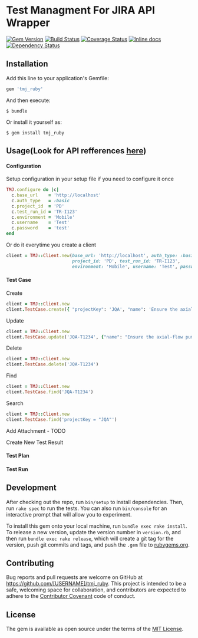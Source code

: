 # Test Managment For JIRA API Wrapper
[![Gem Version](https://badge.fury.io/rb/tmj_ruby.svg)](https://badge.fury.io/rb/tmj_ruby)
[![Build Status](https://travis-ci.org/automation-wizards/tmj_ruby.svg?branch=master)](https://travis-ci.org/automation-wizards/tmj_ruby)
[![Coverage Status](https://coveralls.io/repos/github/automation-wizards/tmj_ruby/badge.svg?branch=master)](https://coveralls.io/github/automation-wizards/tmj_ruby?branch=master)
[![Inline docs](http://inch-ci.org/github/automation-wizards/tmj_ruby.svg?branch=master)](http://inch-ci.org/github/automation-wizards/tmj_ruby)
[![Dependency Status](https://gemnasium.com/badges/github.com/automation-wizards/tmj_ruby.svg)](https://gemnasium.com/github.com/automation-wizards/tmj_ruby)

## Installation

Add this line to your application's Gemfile:

```ruby
gem 'tmj_ruby'
```

And then execute:

    $ bundle

Or install it yourself as:

    $ gem install tmj_ruby

## Usage(Look for API refferences [here](https://www.kanoah.com/docs/public-api/1.0/))

#### Configuration

Setup configuration in your setup file if you need to configure it once
```ruby
TMJ.configure do |c|
  c.base_url    = 'http://localhost'
  c.auth_type   = :basic
  c.project_id  = 'PD'
  c.test_run_id = 'TR-I123'
  c.environment = 'Mobile'
  c.username    = 'Test'
  c.password    = 'test'
end
```

Or do it everytime you create a client
```ruby
client = TMJ::Client.new(base_url: 'http://localhost', auth_type: :basic, 
                         project_id: 'PD', test_run_id: 'TR-I123', 
                         environment: 'Mobile', username: 'Test', password: 'test')
```

#### Test Case

Create
```ruby
client = TMJ::Client.new
client.TestCase.create({ "projectKey": 'JQA', "name": 'Ensure the axial-flow pump is enabled' })
```

Update
```ruby
client = TMJ::Client.new
client.TestCase.update('JQA-T1234', {"name": "Ensure the axial-flow pump is enabled"})
```

Delete
```ruby
client = TMJ::Client.new
client.TestCase.delete('JQA-T1234')
```

Find
```ruby
client = TMJ::Client.new
client.TestCase.find('JQA-T1234')
```

Search
```ruby
client = TMJ::Client.new
client.TestCase.find('projectKey = "JQA"')
```

Add Attachment - TODO

Create New Test Result

#### Test Plan
#### Test Run

## Development

After checking out the repo, run `bin/setup` to install dependencies. Then, run `rake spec` to run the tests. You can also run `bin/console` for an interactive prompt that will allow you to experiment.

To install this gem onto your local machine, run `bundle exec rake install`. To release a new version, update the version number in `version.rb`, and then run `bundle exec rake release`, which will create a git tag for the version, push git commits and tags, and push the `.gem` file to [rubygems.org](https://rubygems.org).

## Contributing

Bug reports and pull requests are welcome on GitHub at https://github.com/[USERNAME]/tmj_ruby. This project is intended to be a safe, welcoming space for collaboration, and contributors are expected to adhere to the [Contributor Covenant](http://contributor-covenant.org) code of conduct.


## License

The gem is available as open source under the terms of the [MIT License](http://opensource.org/licenses/MIT).
